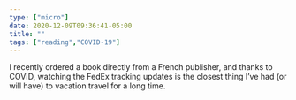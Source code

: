 ```yaml
---
type: ["micro"]
date: 2020-12-09T09:36:41-05:00
title: ""
tags: ["reading","COVID-19"]
---
```

I recently ordered a book directly from a French publisher, and thanks to COVID, watching the FedEx tracking updates is the closest thing I’ve had (or will have) to vacation travel for a long time.
